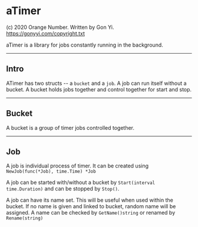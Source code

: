 # aTimer

(c) 2020 Orange Number.
Written by Gon Yi. <https://gonyyi.com/copyright.txt>

aTimer is a library for jobs constantly running in the background.


---

## Intro

ATimer has two structs -- a `bucket` and a `job`.
A job can run itself without a bucket.
A bucket holds jobs together and control together for start and stop.


---

## Bucket

A bucket is a group of timer jobs controlled together.



---

## Job

A job is individual process of timer.
It can be created using `NewJob(func(*Job), time.Time) *Job`

A job can be started with/without a bucket by `Start(interval time.Duration)`
and can be stopped by `Stop()`.

A job can have its name set. This will be useful when used within the bucket.
If no name is given and linked to bucket, random name will be assigned.
A name can be checked by `GetName()string` or renamed by `Rename(string)`